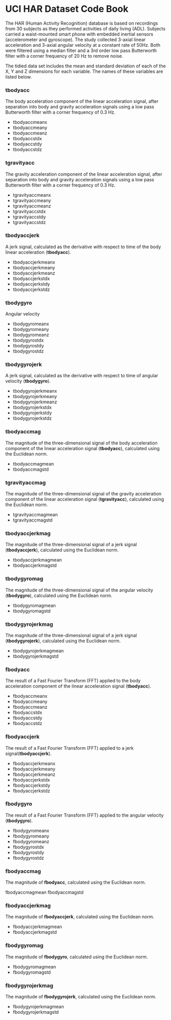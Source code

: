 # UCI HAR Dataset Code Book #

The HAR (Human Activity Recognition) database is based on recordings from 30 subjects as they performed activities of daily living (ADL). Subjects carried a waist-mounted smart phone with embedded inertial sensors (accelerometer and gyroscope). The study collected 3-axial linear acceleration and 3-axial angular velocity at a constant rate of 50Hz. Both were filtered using a median filter and a 3rd order low pass Butterworth filter with a corner frequency of 20 Hz to remove noise.

The tidied data set includes the mean and standard deviation of each of the X, Y and Z dimensions for each variable. The names of these variables are listed below.

### tbodyacc ###

The body acceleration component of the linear acceleration signal, after separation into body and gravity acceleration signals using a low pass Butterworth filter with a corner frequency of 0.3 Hz.  

* tbodyaccmeanx
* tbodyaccmeany
* tbodyaccmeanz
* tbodyaccstdx
* tbodyaccstdy
* tbodyaccstdz
 

### tgravityacc ###

The gravity acceleration component of the linear acceleration signal, after separation into body and gravity acceleration signals using a low pass Butterworth filter with a corner frequency of 0.3 Hz.  
 
* tgravityaccmeanx
* tgravityaccmeany
* tgravityaccmeanz
* tgravityaccstdx
* tgravityaccstdy
* tgravityaccstdz

### tbodyaccjerk ###

A jerk signal, calculated as the derivative with respect to time of the body linear acceleration (**tbodyacc**).
 
* tbodyaccjerkmeanx
* tbodyaccjerkmeany
* tbodyaccjerkmeanz
* tbodyaccjerkstdx
* tbodyaccjerkstdy
* tbodyaccjerkstdz

### tbodygyro ###

Angular velocity

* tbodygyromeanx
* tbodygyromeany
* tbodygyromeanz
* tbodygyrostdx
* tbodygyrostdy
* tbodygyrostdz

### tbodygyrojerk ###

A jerk signal, calculated as the derivative with respect to time of angular velocity (**tbodygyro**).

* tbodygyrojerkmeanx
* tbodygyrojerkmeany
* tbodygyrojerkmeanz
* tbodygyrojerkstdx
* tbodygyrojerkstdy
* tbodygyrojerkstdz

### tbodyaccmag ###

The magnitude of the three-dimensional signal of the body acceleration component of the linear acceleration signal (**tbodyacc**), calculated using the Euclidean norm.

* tbodyaccmagmean
* tbodyaccmagstd

### tgravityaccmag ###

The magnitude of the three-dimensional signal of the gravity acceleration component of the linear acceleration signal (**tgravityacc**), calculated using the Euclidean norm.

* tgravityaccmagmean
* tgravityaccmagstd

### tbodyaccjerkmag ###

The magnitude of the three-dimensional signal of a jerk signal (**tbodyaccjerk**), calculated using the Euclidean norm.

* tbodyaccjerkmagmean
* tbodyaccjerkmagstd

### tbodygyromag ###

The magnitude of the three-dimensional signal of the angular velocity (**tbodygyro**), calculated using the Euclidean norm.

* tbodygyromagmean
* tbodygyromagstd

### tbodygyrojerkmag ###

The magnitude of the three-dimensional signal of a jerk signal (**tbodygyrojerk**), calculated using the Euclidean norm.

* tbodygyrojerkmagmean
* tbodygyrojerkmagstd

### fbodyacc ###

The result of a Fast Fourier Transform (FFT) applied to the body acceleration component of the linear acceleration signal (**tbodyacc**).

* fbodyaccmeanx
* fbodyaccmeany
* fbodyaccmeanz
* fbodyaccstdx
* fbodyaccstdy
* fbodyaccstdz

### fbodyaccjerk ###

The result of a Fast Fourier Transform (FFT) applied to a jerk signal(**tbodyaccjerk**).

* fbodyaccjerkmeanx
* fbodyaccjerkmeany
* fbodyaccjerkmeanz
* fbodyaccjerkstdx
* fbodyaccjerkstdy
* fbodyaccjerkstdz


### fbodygyro ###

The result of a Fast Fourier Transform (FFT) applied to the angular velocity (**tbodygyro**).

* fbodygyromeanx
* fbodygyromeany
* fbodygyromeanz
* fbodygyrostdx
* fbodygyrostdy
* fbodygyrostdz

### fbodyaccmag ###

The magnitude of **fbodyacc**, calculated using the Euclidean norm.

fbodyaccmagmean
fbodyaccmagstd

### fbodyaccjerkmag ###

The magnitude of **fbodyaccjerk**, calculated using the Euclidean norm.

* fbodyaccjerkmagmean
* fbodyaccjerkmagstd

### fbodygyromag ###

The magnitude of **fbodygyro**, calculated using the Euclidean norm.

* fbodygyromagmean
* fbodygyromagstd

### fbodygyrojerkmag ###

The magnitude of **fbodygyrojerk**, calculated using the Euclidean norm.

* fbodygyrojerkmagmean
* fbodygyrojerkmagstd
